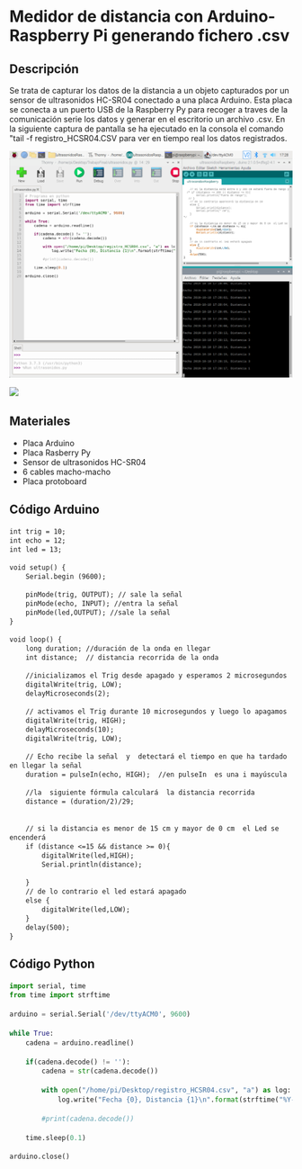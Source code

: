 # Medidor de distancia con Arduino-Raspberry Pi generando fichero .csv

## Descripción

Se trata de capturar los datos de la distancia a un objeto capturados por un sensor de ultrasonidos HC-SR04 conectado a una placa Arduino. Esta placa se conecta a un puerto USB de la Raspberry Py para recoger a traves de la comunicación serie los datos y generar en el escritorio un archivo .csv.
En la siguiente captura de pantalla se ha ejecutado en la consola  el comando "tail -f registro_HCSR04.CSV para ver en tiempo real los datos registrados.


![](captura.png) 


![](Montaje.jpg) 


## Materiales

- Placa Arduino
- Placa Rasberry Py
- Sensor de ultrasonidos HC-SR04
- 6 cables macho-macho
- Placa protoboard

## Código Arduino

```arduino
int trig = 10;  
int echo = 12;
int led = 13;

void setup() {
    Serial.begin (9600);

    pinMode(trig, OUTPUT); // sale la señal
    pinMode(echo, INPUT); //entra la señal
    pinMode(led,OUTPUT); //sale la señal
}

void loop() {
    long duration; //duración de la onda en llegar
    int distance;  // distancia recorrida de la onda
    
    //inicializamos el Trig desde apagado y esperamos 2 microsegundos
    digitalWrite(trig, LOW);
    delayMicroseconds(2);

    // activamos el Trig durante 10 microsegundos y luego lo apagamos
    digitalWrite(trig, HIGH);
    delayMicroseconds(10);
    digitalWrite(trig, LOW);

    // Echo recibe la señal  y  detectará el tiempo en que ha tardado en llegar la señal
    duration = pulseIn(echo, HIGH);  //en pulseIn  es una i mayúscula

    //la  siguiente fórmula calculará  la distancia recorrida
    distance = (duration/2)/29;  


    // si la distancia es menor de 15 cm y mayor de 0 cm  el Led se encenderá
    if (distance <=15 && distance >= 0){
        digitalWrite(led,HIGH);
        Serial.println(distance);
        
    }
    // de lo contrario el led estará apagado
    else {
        digitalWrite(led,LOW);
    }
    delay(500);
}

```


## Código Python

```python
import serial, time
from time import strftime

arduino = serial.Serial('/dev/ttyACM0', 9600)

while True:
    cadena = arduino.readline()
  
    if(cadena.decode() != ''):
        cadena = str(cadena.decode())
                       
        with open("/home/pi/Desktop/registro_HCSR04.csv", "a") as log:
            log.write("Fecha {0}, Distancia {1}\n".format(strftime("%Y-%m-%d %H:%M:%S"), cadena))
        
        #print(cadena.decode())
  
    time.sleep(0.1)

arduino.close()
```
